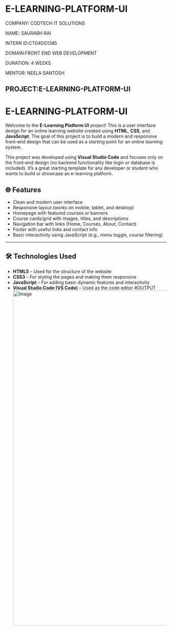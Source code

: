 # E-LEARNING-PLATFORM-UI

COMPANY: CODTECH IT SOLUTIONS

NAME: SAURABH RAI

INTERN ID:CT04DG1385

DOMAIN:FRONT END WEB DEVELOPMENT

DURATION: 4 WEEKS

MENTOR: NEELA SANTOSH

## PROJECT:E-LEARNING-PLATFORM-UI

# E-LEARNING-PLATFORM-UI
Welcome to the **E-Learning Platform UI** project! This is a user interface design for an online learning website created using **HTML**, **CSS**, and **JavaScript**. The goal of this project is to build a modern and responsive front-end design that can be used as a starting point for an online learning system.

This project was developed using **Visual Studio Code** and focuses only on the front-end design (no backend functionality like login or database is included). It’s a great starting template for any developer or student who wants to build or showcase an e-learning platform.

## 🌐 Features

- Clean and modern user interface
- Responsive layout (works on mobile, tablet, and desktop)
- Homepage with featured courses or banners
- Course cards/grid with images, titles, and descriptions
- Navigation bar with links (Home, Courses, About, Contact)
- Footer with useful links and contact info
- Basic interactivity using JavaScript (e.g., menu toggle, course filtering)

---

## 🛠️ Technologies Used

- **HTML5** – Used for the structure of the website
- **CSS3** – For styling the pages and making them responsive
- **JavaScript** – For adding basic dynamic features and interactivity
- **Visual Studio Code (VS Code)** – Used as the code editor
  #OUTPUT
  <img width="1889" height="1043" alt="Image" src="https://github.com/user-attachments/assets/c8ab6531-985c-4ac4-a875-db06ffa206a9" />
